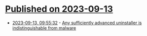 # [Published on 2023-09-13](index.md)

* [2023-09-13, 09:55:32](https://lobste.rs/s/ouyx95/any_sufficiently_advanced_uninstaller) - [Any sufficiently advanced uninstaller is indistinguishable from malware](https://devblogs.microsoft.com/oldnewthing/20230911-00/?p=108749)
